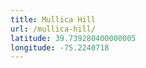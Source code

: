 ```yaml
---
title: Mullica Hill
url: /mullica-hill/
latitude: 39.739280400000005
longitude: -75.2240718
---
```

